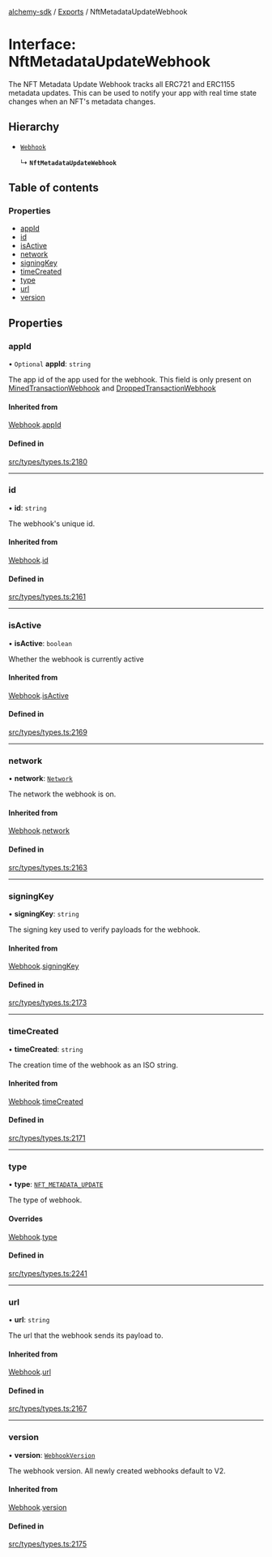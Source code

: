 [alchemy-sdk](../README.md) / [Exports](../modules.md) / NftMetadataUpdateWebhook

# Interface: NftMetadataUpdateWebhook

The NFT Metadata Update Webhook tracks all ERC721 and ERC1155 metadata updates.
This can be used to notify your app with real time state changes when an NFT's
metadata changes.

## Hierarchy

- [`Webhook`](Webhook.md)

  ↳ **`NftMetadataUpdateWebhook`**

## Table of contents

### Properties

- [appId](NftMetadataUpdateWebhook.md#appid)
- [id](NftMetadataUpdateWebhook.md#id)
- [isActive](NftMetadataUpdateWebhook.md#isactive)
- [network](NftMetadataUpdateWebhook.md#network)
- [signingKey](NftMetadataUpdateWebhook.md#signingkey)
- [timeCreated](NftMetadataUpdateWebhook.md#timecreated)
- [type](NftMetadataUpdateWebhook.md#type)
- [url](NftMetadataUpdateWebhook.md#url)
- [version](NftMetadataUpdateWebhook.md#version)

## Properties

### appId

• `Optional` **appId**: `string`

The app id of the app used for the webhook. This field is only present on
[MinedTransactionWebhook](MinedTransactionWebhook.md) and [DroppedTransactionWebhook](DroppedTransactionWebhook.md)

#### Inherited from

[Webhook](Webhook.md).[appId](Webhook.md#appid)

#### Defined in

[src/types/types.ts:2180](https://github.com/alchemyplatform/alchemy-sdk-js/blob/46e9716/src/types/types.ts#L2180)

___

### id

• **id**: `string`

The webhook's unique id.

#### Inherited from

[Webhook](Webhook.md).[id](Webhook.md#id)

#### Defined in

[src/types/types.ts:2161](https://github.com/alchemyplatform/alchemy-sdk-js/blob/46e9716/src/types/types.ts#L2161)

___

### isActive

• **isActive**: `boolean`

Whether the webhook is currently active

#### Inherited from

[Webhook](Webhook.md).[isActive](Webhook.md#isactive)

#### Defined in

[src/types/types.ts:2169](https://github.com/alchemyplatform/alchemy-sdk-js/blob/46e9716/src/types/types.ts#L2169)

___

### network

• **network**: [`Network`](../enums/Network.md)

The network the webhook is on.

#### Inherited from

[Webhook](Webhook.md).[network](Webhook.md#network)

#### Defined in

[src/types/types.ts:2163](https://github.com/alchemyplatform/alchemy-sdk-js/blob/46e9716/src/types/types.ts#L2163)

___

### signingKey

• **signingKey**: `string`

The signing key used to verify payloads for the webhook.

#### Inherited from

[Webhook](Webhook.md).[signingKey](Webhook.md#signingkey)

#### Defined in

[src/types/types.ts:2173](https://github.com/alchemyplatform/alchemy-sdk-js/blob/46e9716/src/types/types.ts#L2173)

___

### timeCreated

• **timeCreated**: `string`

The creation time of the webhook as an ISO string.

#### Inherited from

[Webhook](Webhook.md).[timeCreated](Webhook.md#timecreated)

#### Defined in

[src/types/types.ts:2171](https://github.com/alchemyplatform/alchemy-sdk-js/blob/46e9716/src/types/types.ts#L2171)

___

### type

• **type**: [`NFT_METADATA_UPDATE`](../enums/WebhookType.md#nft_metadata_update)

The type of webhook.

#### Overrides

[Webhook](Webhook.md).[type](Webhook.md#type)

#### Defined in

[src/types/types.ts:2241](https://github.com/alchemyplatform/alchemy-sdk-js/blob/46e9716/src/types/types.ts#L2241)

___

### url

• **url**: `string`

The url that the webhook sends its payload to.

#### Inherited from

[Webhook](Webhook.md).[url](Webhook.md#url)

#### Defined in

[src/types/types.ts:2167](https://github.com/alchemyplatform/alchemy-sdk-js/blob/46e9716/src/types/types.ts#L2167)

___

### version

• **version**: [`WebhookVersion`](../enums/WebhookVersion.md)

The webhook version. All newly created webhooks default to V2.

#### Inherited from

[Webhook](Webhook.md).[version](Webhook.md#version)

#### Defined in

[src/types/types.ts:2175](https://github.com/alchemyplatform/alchemy-sdk-js/blob/46e9716/src/types/types.ts#L2175)
